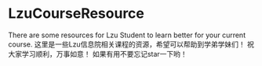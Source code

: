 # LzuCourseResource
There are some resources for Lzu Student to learn better for your current course.
这里是一些Lzu信息院相关课程的资源，希望可以帮助到学弟学妹们！
祝大家学习顺利，万事如意！
如果有用不要忘记star一下哟！

